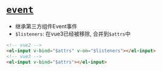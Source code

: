 # [`event`](https://juejin.cn/post/7275261996860866615#heading-3)

* 继承第三方组件Event事件
* `$listeners`: 在vue3已经被移除, 合并到`$attrs`中

```html
<!-- vue2 -->
<el-input v-bind="$attrs" v-on="$listeners"></el-input>
<!-- vue3 -->
<el-input v-bind="$attrs"></el-input>
```
